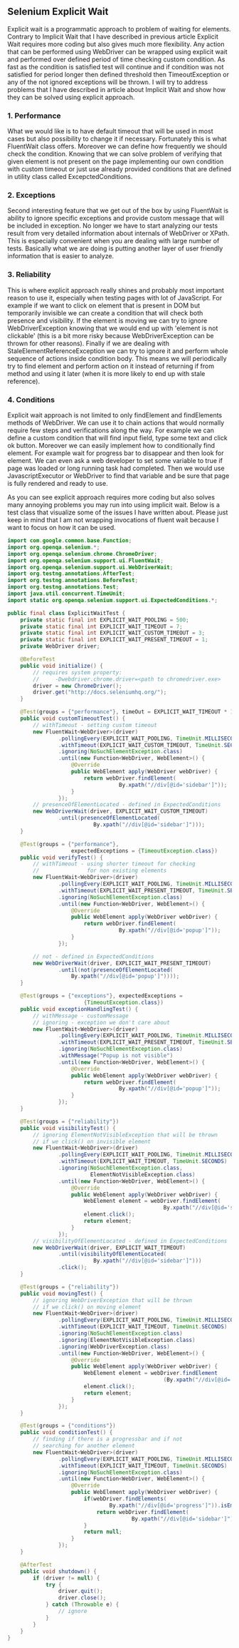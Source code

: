 ## Selenium Explicit Wait

Explicit wait is a programmatic approach to problem of waiting for elements. 
Contrary to Implicit Wait that I have described in previous article Explicit Wait 
requires more coding but also gives much more flexibility. Any action that can be 
performed using WebDriver can be wrapped using explicit wait and performed over 
defined period of time checking custom condition. As fast as the condition is 
satisfied test will continue and if condition was not satisfied for period longer 
then defined threshold then TimeoutException or any of the not ignored exceptions 
will be thrown. I will try to address problems that I have described in article 
about Implicit Wait and show how they can be solved using explicit approach.

### 1. Performance
What we would like is to have default timeout that will be used in most cases but 
also possibility to change it if necessary. Fortunately this is what FluentWait 
class offers. Moreover we can define how frequently we should check the condition. 
Knowing that we can solve problem of verifying that given element is not present 
on the page implementing our own condition with custom timeout or just use already 
provided conditions that are defined in utility class called ExcepctedConditions.

### 2. Exceptions
Second interesting feature that we get out of the box by using FluentWait is 
ability to ignore specific exceptions and provide custom message that will be 
included in exception. No longer we have to start analyzing our tests result from 
very detailed information about internals of WebDriver or XPath. This is especially 
convenient when you are dealing with large number of tests. Basically what we are 
doing is putting another layer of user friendly information that is easier to analyze.

### 3. Reliability
This is where explicit approach really shines and probably most important reason to 
use it, especially when testing pages with lot of JavaScript. For example if we want 
to click on element that is present in DOM but temporarily invisible we can create a 
condition that will check both presence and visibility. If the element is moving we 
can try to ignore WebDriverException knowing that we would end up with 'element is 
not clickable' (this is a bit more risky because WebDriverException can be thrown 
for other reasons). Finally if we are dealing with StaleElementReferenceException 
we can try to ignore it and perform whole sequence of actions inside condition body. 
This means we will periodically try to find element and perform action on it instead 
of returning if from method and using it later (when it is more likely to end up 
with stale reference).

### 4. Conditions
Explicit wait approach is not limited to only findElement and findElements methods 
of WebDriver. We can use it to chain actions that would normally require few steps 
and verifications along the way. For example we can define a custom condition that 
will find input field, type some text and click ok button. Moreover we can easily 
implement how to conditionally find element. For example wait for progress bar to 
disappear and then look for element. We can even ask a web developer to set some 
variable to true if page was loaded or long running task had completed. Then we would 
use JavascriptExecutor or WebDriver to find that variable and be sure that page is 
fully rendered and ready to use.

As you can see explicit approach requires more coding but also solves many annoying 
problems you may run into using implicit wait. Below is a test class that visualize 
some of the issues I have written about. Please just keep in mind that I am not 
wrapping invocations of fluent wait because I want to focus on how it can be used.

```java
import com.google.common.base.Function;
import org.openqa.selenium.*;
import org.openqa.selenium.chrome.ChromeDriver;
import org.openqa.selenium.support.ui.FluentWait;
import org.openqa.selenium.support.ui.WebDriverWait;
import org.testng.annotations.AfterTest;
import org.testng.annotations.BeforeTest;
import org.testng.annotations.Test;
import java.util.concurrent.TimeUnit;
import static org.openqa.selenium.support.ui.ExpectedConditions.*;

public final class ExplicitWaitTest {
    private static final int EXPLICIT_WAIT_POOLING = 500;
    private static final int EXPLICIT_WAIT_TIMEOUT = 7;
    private static final int EXPLICIT_WAIT_CUSTOM_TIMEOUT = 3;
    private static final int EXPLICIT_WAIT_PRESENT_TIMEOUT = 1;
    private WebDriver driver;

    @BeforeTest
    public void initialize() {
        // requires system property: 
        //     -Dwebdriver.chrome.driver=<path to chromedriver.exe>
        driver = new ChromeDriver(); 
        driver.get("http://docs.seleniumhq.org/");
    }

    @Test(groups = {"performance"}, timeOut = EXPLICIT_WAIT_TIMEOUT * 1000)
    public void customTimeoutTest() {
        // withTimeout - setting custom timeout
        new FluentWait<WebDriver>(driver)
                .pollingEvery(EXPLICIT_WAIT_POOLING, TimeUnit.MILLISECONDS)
                .withTimeout(EXPLICIT_WAIT_CUSTOM_TIMEOUT, TimeUnit.SECONDS)
                .ignoring(NoSuchElementException.class)
                .until(new Function<WebDriver, WebElement>() {
                    @Override
                    public WebElement apply(WebDriver webDriver) {
                        return webDriver.findElement(
                                   By.xpath("//div[@id='sidebar']"));
                    }
                });
        // presenceOfElementLocated - defined in ExpectedConditions
        new WebDriverWait(driver, EXPLICIT_WAIT_CUSTOM_TIMEOUT)
                .until(presenceOfElementLocated(
                           By.xpath("//div[@id='sidebar']")));
    }

    @Test(groups = {"performance"}, 
                    expectedExceptions = {TimeoutException.class})
    public void verifyTest() {
        // withTimeout - using shorter timeout for checking 
        //               for non existing elements
        new FluentWait<WebDriver>(driver)
                .pollingEvery(EXPLICIT_WAIT_POOLING, TimeUnit.MILLISECONDS)
                .withTimeout(EXPLICIT_WAIT_PRESENT_TIMEOUT, TimeUnit.SECONDS)
                .ignoring(NoSuchElementException.class)
                .until(new Function<WebDriver, WebElement>() {
                    @Override
                    public WebElement apply(WebDriver webDriver) {
                        return webDriver.findElement(
                                   By.xpath("//div[@id='popup']"));
                    }
                });

        // not - defined in ExpectedConditions
        new WebDriverWait(driver, EXPLICIT_WAIT_PRESENT_TIMEOUT)
                .until(not(presenceOfElementLocated(
                    By.xpath("//div[@id='popup']"))));
    }

    @Test(groups = {"exceptions"}, expectedExceptions = 
                        {TimeoutException.class})
    public void exceptionHandlingTest() {
        // withMessage - customMessage
        // ignoring - exception we don't care about
        new FluentWait<WebDriver>(driver)
                .pollingEvery(EXPLICIT_WAIT_POOLING, TimeUnit.MILLISECONDS)
                .withTimeout(EXPLICIT_WAIT_PRESENT_TIMEOUT, TimeUnit.SECONDS)
                .ignoring(NoSuchElementException.class)
                .withMessage("Popup is not visible")
                .until(new Function<WebDriver, WebElement>() {
                    @Override
                    public WebElement apply(WebDriver webDriver) {
                        return webDriver.findElement(
                                   By.xpath("//div[@id='popup']"));
                    }
                });
    }

    @Test(groups = {"reliability"})
    public void visibilityTest() {
        // ignoring ElementNotVisibleException that will be thrown 
        // if we click() on invisible element
        new FluentWait<WebDriver>(driver)
                .pollingEvery(EXPLICIT_WAIT_POOLING, TimeUnit.MILLISECONDS)
                .withTimeout(EXPLICIT_WAIT_TIMEOUT, TimeUnit.SECONDS)
                .ignoring(NoSuchElementException.class, 
                          ElementNotVisibleException.class)
                .until(new Function<WebDriver, WebElement>() {
                    @Override
                    public WebElement apply(WebDriver webDriver) {
                        WebElement element = webDriver.findElement(
                                                 By.xpath("//div[@id='sidebar']"));
                        element.click();
                        return element;
                    }
                });
        // visibilityOfElementLocated - defined in ExpectedConditions
        new WebDriverWait(driver, EXPLICIT_WAIT_TIMEOUT)
                .until(visibilityOfElementLocated(
                           By.xpath("//div[@id='sidebar']")))
                .click();
    }

    @Test(groups = {"reliability"})
    public void movingTest() {
        // ignoring WebDriverException that will be thrown 
        // if we click() on moving element
        new FluentWait<WebDriver>(driver)
                .pollingEvery(EXPLICIT_WAIT_POOLING, TimeUnit.MILLISECONDS)
                .withTimeout(EXPLICIT_WAIT_TIMEOUT, TimeUnit.SECONDS)
                .ignoring(NoSuchElementException.class)
                .ignoring(ElementNotVisibleException.class)
                .ignoring(WebDriverException.class)
                .until(new Function<WebDriver, WebElement>() {
                    @Override
                    public WebElement apply(WebDriver webDriver) {
                        WebElement element = webDriver.findElement
                                                 (By.xpath("//div[@id='sidebar']"));
                        element.click();
                        return element;
                    }
                });
    }

    @Test(groups = {"conditions"})
    public void conditionTest() {
        // finding if there is a progressbar and if not 
        // searching for another element
        new FluentWait<WebDriver>(driver)
                .pollingEvery(EXPLICIT_WAIT_POOLING, TimeUnit.MILLISECONDS)
                .withTimeout(EXPLICIT_WAIT_TIMEOUT, TimeUnit.SECONDS)
                .ignoring(NoSuchElementException.class)
                .until(new Function<WebDriver, WebElement>() {
                    @Override
                    public WebElement apply(WebDriver webDriver) {
                        if(webDriver.findElements(
                                By.xpath("//div[@id='progress']")).isEmpty()) {
                            return webDriver.findElement(
                                       By.xpath("//div[@id='sidebar']"));
                        }
                        return null;
                    }
                });
    }

    @AfterTest
    public void shutdown() {
        if (driver != null) {
            try {
                driver.quit();
                driver.close();
            } catch (Throwable e) {
                // ignore
            }
        }
    }
}
```
